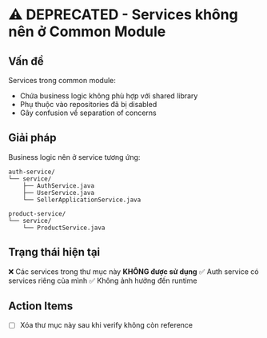 # ⚠️ DEPRECATED - Services không nên ở Common Module

## Vấn đề

Services trong common module:
- Chứa business logic không phù hợp với shared library
- Phụ thuộc vào repositories đã bị disabled
- Gây confusion về separation of concerns

## Giải pháp

Business logic nên ở service tương ứng:

```
auth-service/
└── service/
    ├── AuthService.java
    ├── UserService.java
    └── SellerApplicationService.java

product-service/
└── service/
    └── ProductService.java
```

## Trạng thái hiện tại

❌ Các services trong thư mục này **KHÔNG được sử dụng**
✅ Auth service có services riêng của mình
✅ Không ảnh hưởng đến runtime

## Action Items

- [ ] Xóa thư mục này sau khi verify không còn reference
